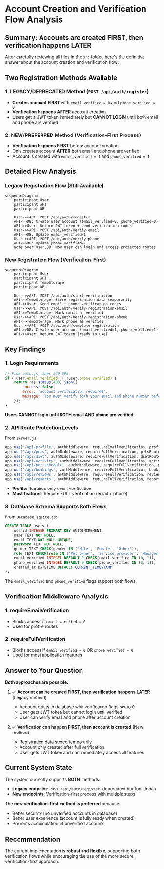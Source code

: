 # Account Creation and Verification Flow Analysis

## Summary: **Accounts are created FIRST, then verification happens LATER**

After carefully reviewing all files in the `src` folder, here's the definitive answer about the account creation and verification flow:

## Two Registration Methods Available

### 1. **LEGACY/DEPRECATED Method** (`POST /api/auth/register`)
- **Creates account FIRST** with `email_verified = 0` and `phone_verified = 0`
- **Verification happens AFTER** account creation
- Users get a JWT token immediately but **CANNOT LOGIN** until both email and phone are verified

### 2. **NEW/PREFERRED Method** (Verification-First Process)
- **Verification happens FIRST** before account creation
- Only creates account **AFTER** both email and phone are verified
- Account is created with `email_verified = 1` and `phone_verified = 1`

## Detailed Flow Analysis

### Legacy Registration Flow (Still Available)

```mermaid
sequenceDiagram
    participant User
    participant API
    participant DB
    
    User->>API: POST /api/auth/register
    API->>DB: Create user account (email_verified=0, phone_verified=0)
    API->>User: Return JWT token + send verification codes
    User->>API: POST /api/auth/verify-email
    API->>DB: Update email_verified=1
    User->>API: POST /api/auth/verify-phone
    API->>DB: Update phone_verified=1
    Note over User,DB: Now user can login and access protected routes
```

### New Registration Flow (Verification-First)

```mermaid
sequenceDiagram
    participant User
    participant API
    participant TempStorage
    participant DB
    
    User->>API: POST /api/auth/start-verification
    API->>TempStorage: Store registration data temporarily
    API->>User: Send email + phone verification codes
    User->>API: POST /api/auth/verify-registration-email
    API->>TempStorage: Mark email as verified
    User->>API: POST /api/auth/verify-registration-phone
    API->>TempStorage: Mark phone as verified
    User->>API: POST /api/auth/complete-registration
    API->>DB: Create user account (email_verified=1, phone_verified=1)
    API->>User: Return JWT token (ready to use)
```

## Key Findings

### 1. **Login Requirements**
```javascript
// From auth.js lines 579-595
if (!user.email_verified || !user.phone_verified) {
    return res.status(403).json({
        success: false,
        error: 'Account verification required',
        message: 'You must verify both your email and phone number before logging in.'
    });
}
```

**Users CANNOT login until BOTH email AND phone are verified.**

### 2. **API Route Protection Levels**

From `server.js`:
```javascript
app.use('/api/profile', authMiddleware, requireEmailVerification, profileRoutes);
app.use('/api/pets', authMiddleware, requireFullVerification, petsRoutes);
app.use('/api/diet', authMiddleware, requireFullVerification, dietRoutes);
app.use('/api/activity', authMiddleware, requireFullVerification, activityRoutes);
app.use('/api/pet-schedule', authMiddleware, requireFullVerification, petScheduleRoutes);
app.use('/api/bookings', authMiddleware, requireFullVerification, bookingsRoutes);
app.use('/api/reviews', authMiddleware, requireFullVerification, reviewsRoutes);
app.use('/api/reports', authMiddleware, requireFullVerification, reportsRoutes);
```

- **Profile**: Requires only email verification
- **Most features**: Require FULL verification (email + phone)

### 3. **Database Schema Supports Both Flows**

From `Database_sqlite.js`:
```sql
CREATE TABLE users (
    userid INTEGER PRIMARY KEY AUTOINCREMENT,
    name TEXT NOT NULL,
    email TEXT NOT NULL UNIQUE,
    password TEXT NOT NULL,
    gender TEXT CHECK(gender IN ('Male', 'Female', 'Other')),
    role TEXT CHECK(role IN ('Pet owner', 'Service provider', 'Manager')),
    email_verified INTEGER DEFAULT 0 CHECK(email_verified IN (0, 1)),
    phone_verified INTEGER DEFAULT 0 CHECK(phone_verified IN (0, 1)),
    created_at DATETIME DEFAULT CURRENT_TIMESTAMP
);
```

The `email_verified` and `phone_verified` flags support both flows.

## Verification Middleware Analysis

### 1. **requireEmailVerification**
- Blocks access if `email_verified = 0`
- Used for profile routes

### 2. **requireFullVerification**
- Blocks access if `email_verified = 0` OR `phone_verified = 0`
- Used for most application features

## Answer to Your Question

**Both approaches are possible:**

1. ✅ **Account can be created FIRST, then verification happens LATER** (Legacy method)
   - Account exists in database with verification flags set to 0
   - User gets JWT token but cannot login until verified
   - User can verify email and phone after account creation

2. ✅ **Verification can happen FIRST, then account is created** (New method)
   - Registration data stored temporarily
   - Account only created after full verification
   - User gets JWT token and can immediately access all features

## Current System State

The system currently supports **BOTH** methods:

- **Legacy endpoint**: `POST /api/auth/register` (deprecated but functional)
- **New endpoints**: Verification-first process with multiple steps

The **new verification-first method is preferred** because:
- Better security (no unverified accounts in database)
- Better user experience (account is fully ready when created)
- Prevents accumulation of unverified accounts

## Recommendation

The current implementation is **robust and flexible**, supporting both verification flows while encouraging the use of the more secure verification-first approach.
